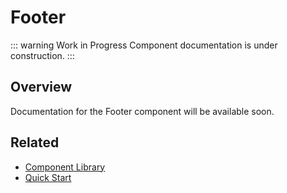 # Footer

::: warning Work in Progress
Component documentation is under construction.
:::

## Overview

Documentation for the Footer component will be available soon.

## Related

- [Component Library](/components/)
- [Quick Start](/guide/quick-start)
